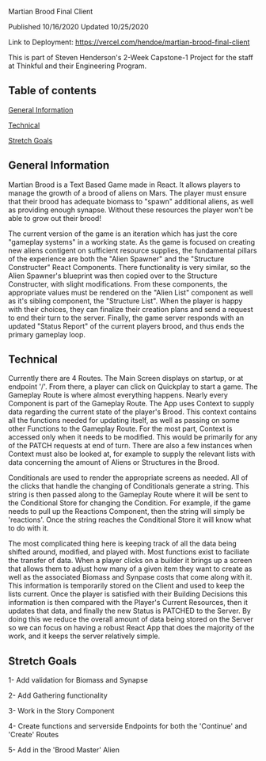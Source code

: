 Martian Brood Final Client

Published 10/16/2020
Updated 10/25/2020

Link to Deployment: https://vercel.com/hendoe/martian-brood-final-client

This is part of Steven Henderson's 2-Week Capstone-1 Project for the staff at Thinkful and their Engineering Program.

## Table of contents
[General Information](#general-info)

[Technical](#technical)

[Stretch Goals](#stretch-goals)

## General Information
Martian Brood is a Text Based Game made in React. It allows players to manage the growth of a brood of aliens on Mars. The player must ensure that their brood has adequate biomass to "spawn" additional aliens, as well as providing enough synapse. Without these resources the player won't be able to grow out their brood!

The current version of the game is an iteration which has just the core "gameplay systems" in a working state. As the game is focused on creating new aliens contigent on sufficient resource supplies, the fundamental pillars of the experience are both the "Alien Spawner" and the "Structure Constructer" React Components. There functionality is very similar, so the Alien Spawner's blueprint was then copied over to the Structure Constructer, with slight modifications. From these components, the appropriate values must be rendered on the "Alien List" component as well as it's sibling component, the "Structure List". When the player is happy with their choices, they can finalize their creation plans and send a request to end their turn to the server. Finally, the game server responds with an updated "Status Report" of the current players brood, and thus ends the primary gameplay loop.

## Technical
Currently there are 4 Routes. The Main Screen displays on startup, or at endpoint '/'. From there, a player can click on Quickplay to start a game. The Gameplay Route is where almost everything happens. Nearly every Component is part of the Gameplay Route. The App uses Context to supply data regarding the current state of the player's Brood. This context contains all the functions needed for updating itself, as well as passing on some other Functions to the Gameplay Route. For the most part, Context is accessed only when it needs to be modified. This would be primarily for any of the PATCH requests at end of turn. There are also a few instances when Context must also be looked at, for example to supply the relevant lists with data concerning the amount of Aliens or Structures in the Brood.

Conditionals are used to render the appropriate screens as needed. All of the clicks that handle the changing of Conditionals generate a string. This string is then passed along to the Gameplay Route where it will be sent to the Conditional Store for changing the Condition. For example, if the game needs to pull up the Reactions Component, then the string will simply be 'reactions'. Once the string reaches the Conditional Store it will know what to do with it.

The most complicated thing here is keeping track of all the data being shifted around, modified, and played with. Most functions exist to faciliate the transfer of data. When a player clicks on a builder it brings up a screen that allows them to adjust how many of a given item they want to create as well as the associated Biomass and Synpase costs that come along with it. This information is temporarily stored on the Client and used to keep the lists current. Once the player is satisfied with their Building Decisions this information is then compared with the Player's Current Resources, then it updates that data, and finally the new Status is PATCHED to the Server. By doing this we reduce the overall amount of data being stored on the Server so we can focus on having a robust React App that does the majority of the work, and it keeps the server relatively simple.

## Stretch Goals
1- Add validation for Biomass and Synapse

2- Add Gathering functionality

3- Work in the Story Component

4- Create functions and serverside Endpoints for both the 'Continue' and 'Create' Routes

5- Add in the 'Brood Master' Alien